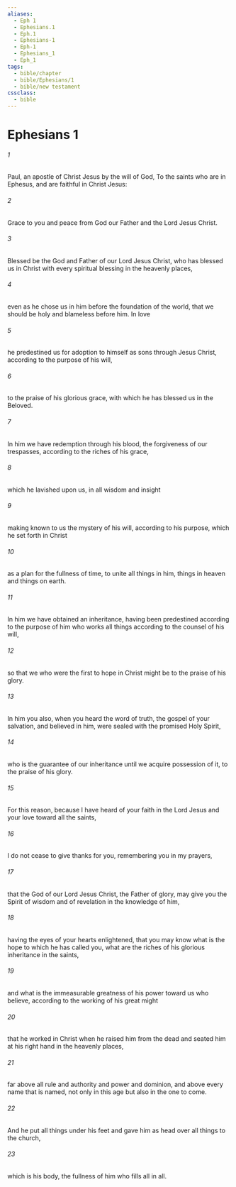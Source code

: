 ```yaml
---
aliases:
  - Eph 1
  - Ephesians.1
  - Eph.1
  - Ephesians-1
  - Eph-1
  - Ephesians_1
  - Eph_1
tags:
  - bible/chapter
  - bible/Ephesians/1
  - bible/new testament
cssclass:
  - bible
---
```


# Ephesians 1

###### 1
Paul, an apostle of Christ Jesus by the will of God, To the saints who are in Ephesus, and are faithful in Christ Jesus:
###### 2
Grace to you and peace from God our Father and the Lord Jesus Christ.
###### 3
Blessed be the God and Father of our Lord Jesus Christ, who has blessed us in Christ with every spiritual blessing in the heavenly places,
###### 4
even as he chose us in him before the foundation of the world, that we should be holy and blameless before him. In love
###### 5
he predestined us for adoption to himself as sons through Jesus Christ, according to the purpose of his will,
###### 6
to the praise of his glorious grace, with which he has blessed us in the Beloved.
###### 7
In him we have redemption through his blood, the forgiveness of our trespasses, according to the riches of his grace,
###### 8
which he lavished upon us, in all wisdom and insight
###### 9
making known to us the mystery of his will, according to his purpose, which he set forth in Christ
###### 10
as a plan for the fullness of time, to unite all things in him, things in heaven and things on earth.
###### 11
In him we have obtained an inheritance, having been predestined according to the purpose of him who works all things according to the counsel of his will,
###### 12
so that we who were the first to hope in Christ might be to the praise of his glory.
###### 13
In him you also, when you heard the word of truth, the gospel of your salvation, and believed in him, were sealed with the promised Holy Spirit,
###### 14
who is the guarantee of our inheritance until we acquire possession of it, to the praise of his glory.
###### 15
For this reason, because I have heard of your faith in the Lord Jesus and your love toward all the saints,
###### 16
I do not cease to give thanks for you, remembering you in my prayers,
###### 17
that the God of our Lord Jesus Christ, the Father of glory, may give you the Spirit of wisdom and of revelation in the knowledge of him,
###### 18
having the eyes of your hearts enlightened, that you may know what is the hope to which he has called you, what are the riches of his glorious inheritance in the saints,
###### 19
and what is the immeasurable greatness of his power toward us who believe, according to the working of his great might
###### 20
that he worked in Christ when he raised him from the dead and seated him at his right hand in the heavenly places,
###### 21
far above all rule and authority and power and dominion, and above every name that is named, not only in this age but also in the one to come.
###### 22
And he put all things under his feet and gave him as head over all things to the church,
###### 23
which is his body, the fullness of him who fills all in all.


